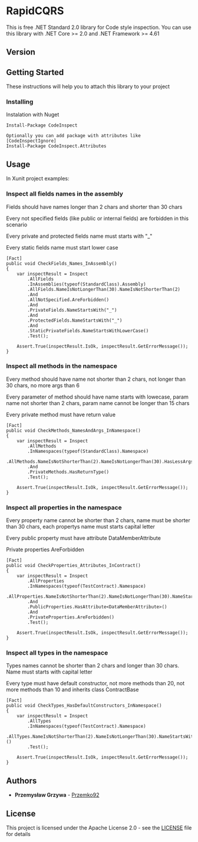 # RapidCQRS

This is free .NET Standard 2.0 library for Code style inspection. You can use this library with .NET Core >= 2.0 and .NET Framework >= 4.61

## Version

## Getting Started

These instructions will help you to attach this library to your project

### Installing

Instalation with Nuget

```
Install-Package CodeInspect

Optionally you can add package with attributes like [CodeInspectIgnore]
Install-Package CodeInspect.Attributes
```

## Usage

In Xunit project examples:

### Inspect all fields names in the assembly
Fields should have names longer than 2 chars and shorter than 30 chars

Every not specified fields (like public or internal fields) are forbidden in this scenario

Every private and protected fields name must starts with "_"

Every static fields name must start lower case
```
[Fact]
public void CheckFields_Names_InAssembly()
{
    var inspectResult = Inspect
        .AllFields
        .InAssemblies(typeof(StandardClass).Assembly)
        .AllFields.NameIsNotLongerThan(30).NameIsNotShorterThan(2)
        .And
        .AllNotSpecified.AreForbidden()
        .And
        .PrivateFields.NameStartsWith("_")
        .And
        .ProtectedFields.NameStartsWith("_")
        .And
        .StaticPrivateFields.NameStartsWithLowerCase()
        .Test();

    Assert.True(inspectResult.IsOk, inspectResult.GetErrorMessage());
}
```
### Inspect all methods in the namespace 

Every method should have name not shorter than 2 chars, not longer than 30 chars, no more args than 6

Every parameter of method should have name starts with lowecase, param name not shorter than 2 chars, param name cannot be longer than 15 chars

Every private method must have return value
```
[Fact]
public void CheckMethods_NamesAndArgs_InNamespace()
{
    var inspectResult = Inspect
        .AllMethods
        .InNamespaces(typeof(StandardClass).Namespace)
        .AllMethods.NameIsNotShorterThan(2).NameIsNotLongerThan(30).HasLessArgsThan(6).ParamsNameStartsWithLowerCase().ParamsNameIsNotShorterThan(2).ParamsNameNotLongerThan(15)
        .And
        .PrivateMethods.HasReturnType()
        .Test();

    Assert.True(inspectResult.IsOk, inspectResult.GetErrorMessage());
}
```
### Inspect all properties in the namespace

Every property name cannot be shorter than 2 chars, name must be shorter than 30 chars, each propertys name must starts capital letter

Every public property must have attribute DataMemberAttribute

Private properties AreForbidden
```
[Fact]
public void CheckProperties_Attributes_InContract()
{
    var inspectResult = Inspect
        .AllProperties
        .InNamespaces(typeof(TestContract).Namespace)
        .AllProperties.NameIsNotShorterThan(2).NameIsNotLongerThan(30).NameStartsWithCapitalLetter()
        .And
        .PublicProperties.HasAttribute<DataMemberAttribute>()
        .And
        .PrivateProperties.AreForbidden()
        .Test();

    Assert.True(inspectResult.IsOk, inspectResult.GetErrorMessage());
}
```
### Inspect all types in the namespace

Types names cannot be shorter than 2 chars and longer than 30 chars. Name must starts with capital letter

Every type must have default constructor, not more methods than 20, not more methods than 10 and inherits class ContractBase
```
[Fact]
public void CheckTypes_HasDefaultConstructors_InNamespace()
{
    var inspectResult = Inspect
        .AllTypes
        .InNamespaces(typeof(TestContract).Namespace)
        .AllTypes.NameIsNotShorterThan(2).NameIsNotLongerThan(30).NameStartsWithCapitalLetter().HasDefaultConstructor().HasNotMoreMethodsThan(20).HasNotMorePropertiesThan(10).Inherits<ContractBase>()
        .Test();

    Assert.True(inspectResult.IsOk, inspectResult.GetErrorMessage());
}

```
## Authors

* **Przemysław Grzywa** - [Przemko92](https://github.com/Przemko92)

## License

This project is licensed under the Apache License 2.0 - see the [LICENSE](LICENSE) file for details
